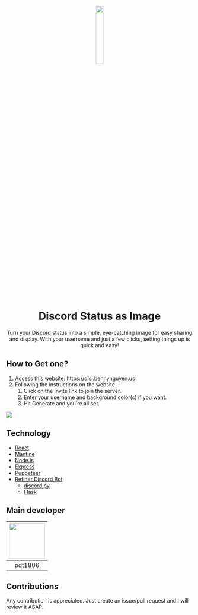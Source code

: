 <p align="center"><img src="https://disi.bennynguyen.us/images/disi-logo.png" width="20%"></img></p>
<h1 align="center">Discord Status as Image</h1>

<p align="center">Turn your Discord status into a simple, eye-catching image for easy sharing and display. With your username and just a few clicks, setting things up is quick and easy!</p>

## How to Get one?

1. Access this website: https://disi.bennynguyen.us
2. Following the instructions on the website
   1. Click on the invite link to join the server.
   2. Enter your username and background color(s) if you want.
   3. Hit Generate and you're all set.

![](https://media.discordapp.net/attachments/863030800135225366/1182488273336148068/image.png?ex=6584e105&is=65726c05&hm=3ca8947dac7ed3c59889ca29a1e09ff5f63119d7b4afe814398ab7600f614d4b&=&format=webp&quality=lossless&width=1193&height=671)

## Technology

- [React](https://reactjs.org/)
- [Mantine](https://mantine.dev/)
- [Node.js](https://nodejs.org/en/)
- [Express](https://expressjs.com/)
- [Puppeteer](https://pptr.dev/)
- [Refiner Discord Bot](https://github.com/pdt1806/refiner-discord-bot)
  - [discord.py](https://discordpy.readthedocs.io/en/latest/)
  - [Flask](https://flask.palletsprojects.com/en/1.1.x/)

## Main developer

| <a href="https://github.com/pdt1806" target="_blank"> <img src="https://avatars.githubusercontent.com/u/78996937?v=4" alt="" width="96px" height="96px"> </a> |
| :-----------------------------------------------------------------------------------------------------------------------------------------------------------: |
|                                                             [pdt1806](https://github.com/pdt1806)                                                             |

## Contributions

Any contribution is appreciated. Just create an issue/pull request and I will review it ASAP.
